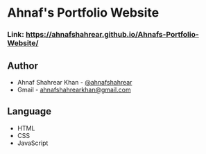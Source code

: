 # Ahnaf's Portfolio Website

### Link: https://ahnafshahrear.github.io/Ahnafs-Portfolio-Website/

## Author
- Ahnaf Shahrear Khan - [@ahnafshahrear](https://github.com/ahnafshahrear)
- Gmail - ahnafshahrearkhan@gmail.com

## Language
- HTML
- CSS
- JavaScript
